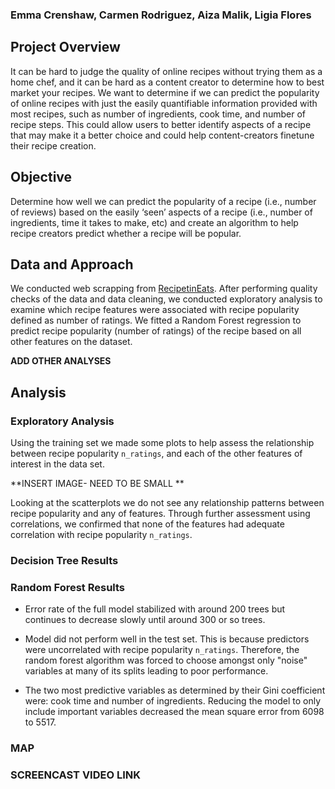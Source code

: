 
### Emma Crenshaw, Carmen Rodriguez, Aiza Malik, Ligia Flores



## Project Overview

It can be hard to judge the quality of online recipes without trying them as a home chef, and it can be hard as a content creator to determine how to best market your recipes. We want to determine if we can predict the popularity of online recipes with just the easily quantifiable information provided with most recipes, such as number of ingredients, cook time, and number of recipe steps. This could allow users to better identify aspects of a recipe that may make it a better choice and could help content-creators finetune their recipe creation.

## Objective

Determine how well we can predict the popularity of a recipe (i.e., number of reviews) based on the easily ‘seen’ aspects of a recipe (i.e., number of ingredients, time it takes to make, etc) and create an algorithm to help recipe creators predict whether a recipe will be popular.

##  Data and Approach

We conducted web scrapping  from [RecipetinEats](https://www.recipetineats.com/).
After performing quality checks of the data and data cleaning, we conducted exploratory analysis to examine which recipe features were associated with recipe popularity defined as number of ratings.  We fitted a Random Forest regression to predict recipe popularity (number of ratings) of the recipe based on all other features on the dataset. 

**ADD OTHER ANALYSES**


## Analysis

### Exploratory Analysis 

Using the training set we made some plots to help assess the relationship between recipe popularity  `n_ratings`, and each of the other features of interest in the data set. 

**INSERT IMAGE- NEED TO BE SMALL **

Looking at the scatterplots we do not see any relationship patterns between recipe popularity and any of features. Through further assessment using correlations, we confirmed that none of the features had adequate correlation with recipe popularity `n_ratings`.



### Decision Tree Results




###  Random Forest Results

-  Error rate of the full model stabilized with around 200 trees but continues to decrease slowly until around 300 or so trees.

-  Model did not perform well in the test set. This is because predictors were uncorrelated with recipe popularity `n_ratings`. Therefore, the random forest algorithm  was forced to choose amongst only "noise" variables at many of its splits leading to poor performance.

- The two most predictive variables as determined by their Gini coefficient were: cook time and number of ingredients. Reducing the model to only include important variables decreased the mean square error from  6098 to 5517.






### MAP 



### SCREENCAST VIDEO LINK









